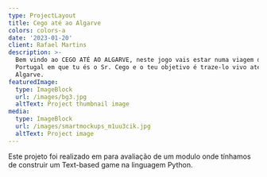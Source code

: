 ```yaml
---
type: ProjectLayout
title: Cego até ao Algarve
colors: colors-a
date: '2023-01-20'
client: Rafael Martins
description: >-
  Bem vindo ao CEGO ATÉ AO ALGARVE, neste jogo vais estar numa viagem dentro de
  Portugal em que tu és o Sr. Cego e o teu objetivo é traze-lo vivo até ao
  Algarve.
featuredImage:
  type: ImageBlock
  url: /images/bg3.jpg
  altText: Project thumbnail image
media:
  type: ImageBlock
  url: /images/smartmockups_m1uu3cik.jpg
  altText: Project image
---
```

Este projeto foi realizado em para avaliação de um modulo onde tínhamos de construir um Text-based game na linguagem Python.
